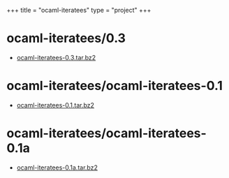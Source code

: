 +++
title = "ocaml-iteratees"
type = "project"
+++

# ocaml-iteratees/0.3
* [ocaml-iteratees-0.3.tar.bz2](/ocaml-iteratees/ocaml-iteratees/0.3/ocaml-iteratees-0.3.tar.bz2)

# ocaml-iteratees/ocaml-iteratees-0.1
* [ocaml-iteratees-0.1.tar.bz2](/ocaml-iteratees/ocaml-iteratees/ocaml-iteratees-0.1/ocaml-iteratees-0.1.tar.bz2)

# ocaml-iteratees/ocaml-iteratees-0.1a
* [ocaml-iteratees-0.1a.tar.bz2](/ocaml-iteratees/ocaml-iteratees/ocaml-iteratees-0.1a/ocaml-iteratees-0.1a.tar.bz2)